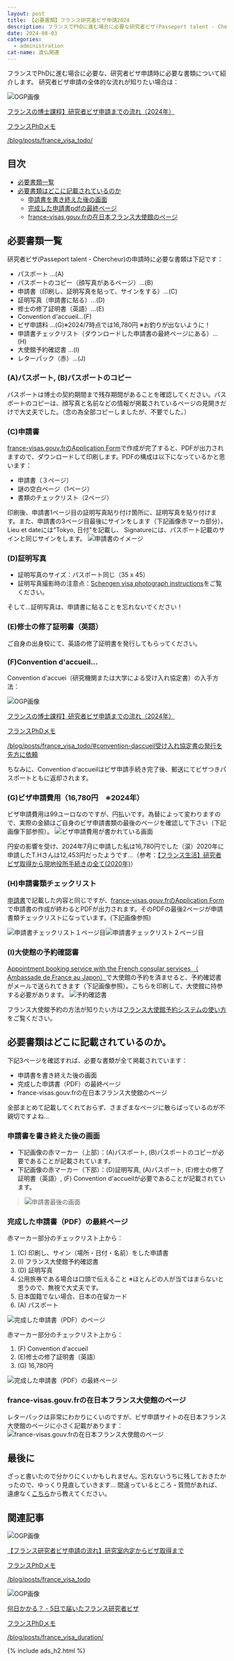 ```yaml
---
layout: post
title: 【必要書類】フランス研究者ビザ申請2024
description: フランスでPhDに進む場合に必要な研究者ビザ(Passeport talent - Chercheur)の申請で必要な書類について紹介しています。
date: 2024-08-03
categories: 
  - administration
cat-name: 渡仏関連
---
```


フランスでPhDに進む場合に必要な、研究者ビザ申請時に必要な書類について紹介します。
研究者ビザ申請の全体的な流れが知りたい場合は：
<div class="link-card">
<div class="link-img">
<img src="/blog/assets/images/pattern.png"  alt="OGP画像" data-no-lightbox></div>
<div class="link-text">
<a href="/blog/posts/france_visa_todo" target="blank">
<p class="link-title">フランスの博士課程】研究者ビザ申請までの流れ（2024年）</p>
<p class="link-site">フランスPhDメモ</p>
<p class="link-url">/blog/posts/france_visa_todo/</p>
</a>
</div>
</div>


## 目次

- [必要書類一覧](#必要書類一覧)
- [必要書類はどこに記載されているのか](#必要書類はどこに記載されているのか)
  - [申請書を書き終えた後の画面](#申請書を書き終えた後の画面)
  - [完成した申請書pdfの最終ページ](#完成した申請書pdfの最終ページ)
  - [france-visas.gouv.frの在日本フランス大使館のページ](#france-visasgouvfrの在日本フランス大使館のページ)

## 必要書類一覧
研究者ビザ(Passeport talent - Chercheur)の申請時に必要な書類は下記です：

- パスポート …(A)<br>
-  パスポートのコピー（顔写真があるページ）…(B)<br>
-  申請書（印刷し、証明写真を貼って、サインをする）…(C)<br>
-  証明写真（申請書に貼る）…(D)<br>
-  修士の修了証明書（英語）…(E)<br>
-  Convention d'accueil…(F)<br>
-  ビザ申請料 …(G)<span class="small">※2024/7時点では16,780円 ※<span class="keiko_yellow">お釣りが出ないように！</span></span><br>
-  申請書チェックリスト（ダウンロードした申請書の最終ページにある）…(H)<br>
-  大使館予約確認書 …(I)<br>
-  レターパック（赤）…(J)<br>

### (A)パスポート, (B)パスポートのコピー
パスポートは博士の契約期間まで残存期間があることを確認してください。パスポートのコピーは、顔写真と名前などの情報が掲載されているページの見開きだけで大丈夫でした。（念の為全部コピーしましたが、不要でした。）

### (C)申請書
[france-visas.gouv.frのApplication Form](https://france-visas.gouv.fr/en/online-application)で作成が完了すると、PDFが出力されますので、ダウンロードして印刷します。PDFの構成は以下になっているかと思います：

- 申請書（３ページ）
- 謎の空白ページ（1ページ）
- 書類のチェックリスト（2ページ）

印刷後、申請書1ページ目の証明写真貼り付け箇所に、証明写真を貼り付けます。また、申請書の3ページ目最後にサインをします（下記画像赤マーカ部分）。Lieu et dateには"Tokyo, 日付"を記載し、 Signatureには、パスポート記載のサインと同じサインをします。
<img src="../../assets/images/articles/240719-01.jpeg" alt="申請書のイメージ"></a>

### (D)証明写真
- 証明写真のサイズ：パスポート同じ（35 x 45）
- 証明写真撮影時の注意点：[Schengen visa photograph instructions](https://www.diplomatie.gouv.fr/IMG/pdf/sample_photos_france.pdf)をご覧ください。

そして...証明写真は、申請書に貼ることを忘れないでください！

### (E)修士の修了証明書（英語）

ご自身の出身校にて、英語の修了証明書を発行してもらってください。

### (F)Convention d'accueil…

Convention d'accuei（研究機関または大学による受け入れ協定書）の入手方法：

<div class="link-card">
<div class="link-img">
<img src="/blog/assets/images/pattern.png"  alt="OGP画像" data-no-lightbox></div>
<div class="link-text">
<a href="/blog/posts/france_visa_todo" target="blank">
<p class="link-title">フランスの博士課程】研究者ビザ申請までの流れ（2024年）</p>
<p class="link-site">フランスPhDメモ</p>
<p class="link-url">/blog/posts/france_visa_todo/#convention-daccueil受け入れ協定書の発行を先方に依頼</p>
</a>
</div>
</div>

ちなみに、Convention d'accueilはビザ申請手続き完了後、郵送にてビザつきパスポートともに返却されます。

### (G)ビザ申請費用（16,780円　※2024年）
ビザ申請費用は99ユーロなのですが、円払いです。為替によって変わりますので、実際の金額はご自身のビザ申請書類の最後のページを確認して下さい（下記画像下部参照）。
<img src="../../assets/images/articles/240718-08.jpg" alt="ビザ申請費用が書かれている画面"></a>

円安の影響を受け、2024年7月に申請した私は16,780円でした（涙）2020年に申請したT.Hさんは12,453円だったようです...（参考：[【フランス生活】研究者ビザ取得から現地役所手続きの全て(2020年)](https://note.com/ifsttar_research/n/nc638e5d3dcf5)）

### (H)申請書類チェックリスト
[申請書](#c申請書)で記載した内容と同じですが、[france-visas.gouv.frのApplication Form](https://france-visas.gouv.fr/en/online-application)で申請書の作成が終わるとPDFが出力されます。そのPDFの最後2ページが申請書類チェックリストになっています。(下記画像参照)

<img src="../../assets/images/articles/240718-07.jpg" alt="申請書チェックリスト１ページ目"><img src="../../assets/images/articles/240718-08.jpg" alt="申請書チェックリスト２ページ目">

### (I)大使館の予約確認書
[Appointment booking service with the French consular services （
Ambassade de France au Japon）](https://consulat.gouv.fr/en/ambassade-de-france-a-tokyo/appointment?name=Visa)で大使館の予約を済ませると、予約確認書がメールで送られてきます（下記画像参照）。こちらを印刷して、大使館に持参する必要があります。
<img src="../../assets/images/articles/240718-04.jpg" alt="予約確認書">

フランス大使館予約の方法が知りたい方は[フランス大使館予約システムの使い方](../../posts/france_visa_flow/#フランス大使館予約システムの使い方)をご覧ください。

## 必要書類はどこに記載されているのか。
下記3ページを確認すれば、必要な書類が全て掲載されています：

- 申請書を書き終えた後の画面
- 完成した申請書（PDF）の最終ページ
- france-visas.gouv.frの在日本フランス大使館のページ

全部まとめて記載してくれておらず、さまざまなページに散らばっているのが不親切ですよね...

### 申請書を書き終えた後の画面
- 下記画像の赤マーカー（上部）：(A)パスポート, (B)パスポートのコピーが必要であることが記載されています。
- 下記画像の赤マーカー（下部）：(D)証明写真, (A)パスポート, (E)修士の修了証明書（英語）, (F) Convention d'accueilが必要であることが記載されています。
><img src="../../assets/images/articles/240718-09.jpg" alt="申請書最後の画面"></a>

### 完成した申請書（PDF）の最終ページ
赤マーカー部分のチェックリスト上から：
1.  (C) 印刷し、サイン（場所・日付・名前）をした申請書
2.  (I) フランス大使館予約確認書
3.  (D) 証明写真
4.  公用旅券である場合は口頭で伝えること <span class="small">※ほとんどの人が当てはまらないと思うので、無視で大丈夫です。</span>
5. 日本国籍でない場合、日本の在留カード
6.  (A) パスポート

<img src="../../assets/images/articles/240718-07.jpg" alt="完成した申請書（PDF）のページ">

赤マーカー部分のチェックリスト上から：
1. (F) Convention d'accueil
2. (E)修士の修了証明書（英語）
3. (G) 16,780円

<img src="../../assets/images/articles/240718-08.jpg" alt="完成した申請書（PDF）の最終ページ">

### france-visas.gouv.frの在日本フランス大使館のページ
レターパックは非常にわかりにくいのですが、ビザ申請サイトの在日本フランス大使館のページに小さく記載があります：
<img src="../../assets/images/articles/240718-06.jpg" alt="france-visas.gouv.frの在日本フランス大使館のページ">

## 最後に
ざっと書いたので分かりにくいかもしれません。忘れないうちに残しておきたかったので、ゆっくり見直していきます...
間違っているところ・質問があれば、遠慮なく[こちら](https://forms.gle/QNzFbuAdrYB565GS8)から教えてください。

## 関連記事

<div class="link-card">
<div class="link-img">
<img src="/blog/assets/images/pattern.png"  alt="OGP画像" data-no-lightbox></div>
<div class="link-text">
<a href="/blog/posts/france_visa_todo" target="blank">
<p class="link-title">【フランス研究者ビザ申請の流れ】研究室内定からビザ取得まで</p>
<p class="link-site">フランスPhDメモ</p>
<p class="link-url">/blog/posts/france_visa_todo</p>
</a>
</div>
</div>


<div class="link-card">
<div class="link-img">
<img src="/blog/assets/images/pattern.png"  alt="OGP画像" data-no-lightbox></div>
<div class="link-text">
<a href="/posts/france_visa_duration/" target="blank">
<p class="link-title">何日かかる？ - 5日で届いたフランス研究者ビザ</p>
<p class="link-site">フランスPhDメモ</p>
<p class="link-url">/blog/posts/france_visa_duration/</p>
</a>
</div>
</div>

{% include ads_h2.html %}